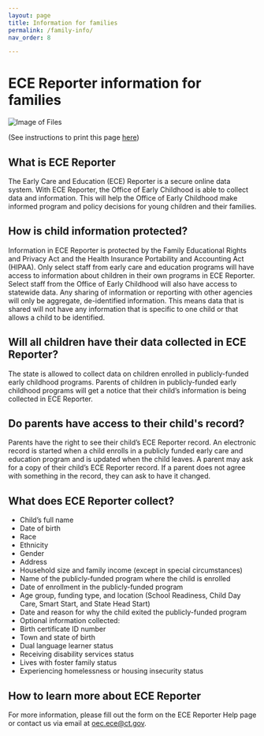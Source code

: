 ```yaml
---
layout: page
title: Information for families
permalink: /family-info/
nav_order: 8

---
```


# ECE Reporter information for families

![Image of Files](../assets/images/files-illustration.png)


(See instructions to print this page <a href="https://www.lifewire.com/how-to-print-a-web-page-4151939" target="_blank">here</a>)


## What is ECE Reporter
The Early Care and Education (ECE) Reporter is a secure online data system. With ECE Reporter, the Office of Early Childhood is able to collect data and information. This will help the Office of Early Childhood make informed program and policy decisions for young children and their families.
 
## How is child information protected?
Information in ECE Reporter is protected by the Family Educational Rights and Privacy Act and the Health Insurance Portability and Accounting Act (HIPAA). Only select staff from early care and education programs will have access to information about children in their own programs in ECE Reporter. Select staff from the Office of Early Childhood will also have access to statewide data. Any sharing of information or reporting with other agencies will only be aggregate, de-identified information. This means data that is shared will not have any information that is specific to one child or that allows a child to be identified.
 
## Will all children have their data collected in ECE Reporter?
The state is allowed to collect data on children enrolled in publicly-funded early childhood programs. Parents of children in publicly-funded early childhood programs will get a notice that their child’s information is being collected in ECE Reporter. 
 
## Do parents have access to their child's record?
Parents have the right to see their child’s ECE Reporter record. An electronic record is started when a child enrolls in a publicly funded early care and education program and is updated when the child leaves. A parent may ask for a copy of their child’s ECE Reporter record. If a parent does not agree with something in the record, they can ask to have it changed.
 
## What does ECE Reporter collect?
- Child’s full name
- Date of birth
- Race
- Ethnicity
- Gender
- Address
- Household size and family income (except in special circumstances)
- Name of the publicly-funded program where the child is enrolled
- Date of enrollment in the publicly-funded program
- Age group, funding type, and location (School Readiness, Child Day Care, Smart Start, and State Head Start)
- Date and reason for why the child exited the publicly-funded program
- Optional information collected:
- Birth certificate ID number
- Town and state of birth
- Dual language learner status
- Receiving disability services status
- Lives with foster family status
- Experiencing homelessness or housing insecurity status
 
## How to learn more about ECE Reporter
For more information, please fill out the form on the ECE Reporter Help page or contact us via email at oec.ece@ct.gov. 


